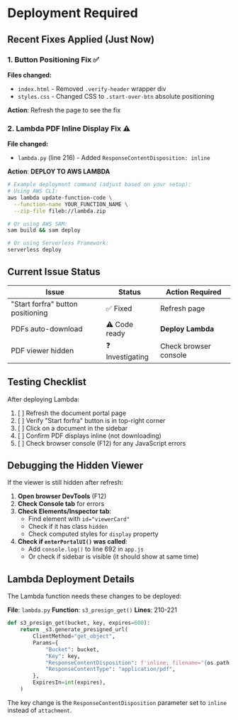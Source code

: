 # Deployment Required

## Recent Fixes Applied (Just Now)

### 1. Button Positioning Fix ✅
**Files changed:**
- `index.html` - Removed `.verify-header` wrapper div
- `styles.css` - Changed CSS to `.start-over-btn` absolute positioning

**Action**: Refresh the page to see the fix

### 2. Lambda PDF Inline Display Fix ⚠️
**File changed:**
- `lambda.py` (line 216) - Added `ResponseContentDisposition: inline`

**Action**: **DEPLOY TO AWS LAMBDA**

```bash
# Example deployment command (adjust based on your setup):
# Using AWS CLI:
aws lambda update-function-code \
  --function-name YOUR_FUNCTION_NAME \
  --zip-file fileb://lambda.zip

# Or using AWS SAM:
sam build && sam deploy

# Or using Serverless Framework:
serverless deploy
```

## Current Issue Status

| Issue | Status | Action Required |
|-------|--------|-----------------|
| "Start forfra" button positioning | ✅ Fixed | Refresh page |
| PDFs auto-download | ⚠️ Code ready | **Deploy Lambda** |
| PDF viewer hidden | ❓ Investigating | Check browser console |

## Testing Checklist

After deploying Lambda:
1. [ ] Refresh the document portal page
2. [ ] Verify "Start forfra" button is in top-right corner
3. [ ] Click on a document in the sidebar
4. [ ] Confirm PDF displays inline (not downloading)
5. [ ] Check browser console (F12) for any JavaScript errors

## Debugging the Hidden Viewer

If the viewer is still hidden after refresh:

1. **Open browser DevTools** (F12)
2. **Check Console tab** for errors
3. **Check Elements/Inspector tab**:
   - Find element with `id="viewerCard"`
   - Check if it has class `hidden`
   - Check computed styles for `display` property
4. **Check if `enterPortalUI()` was called**:
   - Add `console.log()` to line 692 in `app.js`
   - Or check if sidebar is visible (it should show at same time)

## Lambda Deployment Details

The Lambda function needs these changes to be deployed:

**File**: `lambda.py`
**Function**: `s3_presign_get()`
**Lines**: 210-221

```python
def s3_presign_get(bucket, key, expires=600):
    return _s3.generate_presigned_url(
        ClientMethod="get_object",
        Params={
            "Bucket": bucket,
            "Key": key,
            "ResponseContentDisposition": f'inline; filename="{os.path.basename(key)}"',
            "ResponseContentType": "application/pdf",
        },
        ExpiresIn=int(expires),
    )
```

The key change is the `ResponseContentDisposition` parameter set to `inline` instead of `attachment`.
